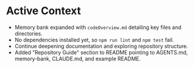 # Active Context

- Memory bank expanded with `codeOverview.md` detailing key files and directories.
- No dependencies installed yet, so `npm run lint` and `npm test` fail.
- Continue deepening documentation and exploring repository structure.
- Added "Repository Guide" section to README pointing to AGENTS.md, memory-bank, CLAUDE.md, and example README.

